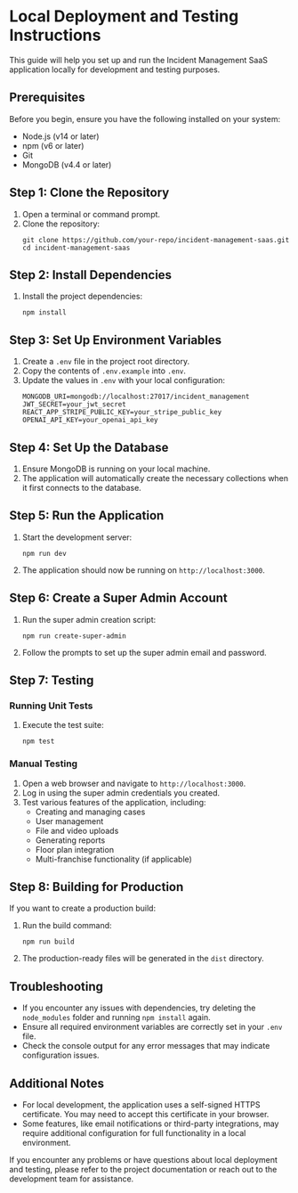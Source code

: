 # Local Deployment and Testing Instructions

This guide will help you set up and run the Incident Management SaaS application locally for development and testing purposes.

## Prerequisites

Before you begin, ensure you have the following installed on your system:

- Node.js (v14 or later)
- npm (v6 or later)
- Git
- MongoDB (v4.4 or later)

## Step 1: Clone the Repository

1. Open a terminal or command prompt.
2. Clone the repository:
   ```
   git clone https://github.com/your-repo/incident-management-saas.git
   cd incident-management-saas
   ```

## Step 2: Install Dependencies

1. Install the project dependencies:
   ```
   npm install
   ```

## Step 3: Set Up Environment Variables

1. Create a `.env` file in the project root directory.
2. Copy the contents of `.env.example` into `.env`.
3. Update the values in `.env` with your local configuration:
   ```
   MONGODB_URI=mongodb://localhost:27017/incident_management
   JWT_SECRET=your_jwt_secret
   REACT_APP_STRIPE_PUBLIC_KEY=your_stripe_public_key
   OPENAI_API_KEY=your_openai_api_key
   ```

## Step 4: Set Up the Database

1. Ensure MongoDB is running on your local machine.
2. The application will automatically create the necessary collections when it first connects to the database.

## Step 5: Run the Application

1. Start the development server:
   ```
   npm run dev
   ```
2. The application should now be running on `http://localhost:3000`.

## Step 6: Create a Super Admin Account

1. Run the super admin creation script:
   ```
   npm run create-super-admin
   ```
2. Follow the prompts to set up the super admin email and password.

## Step 7: Testing

### Running Unit Tests

1. Execute the test suite:
   ```
   npm test
   ```

### Manual Testing

1. Open a web browser and navigate to `http://localhost:3000`.
2. Log in using the super admin credentials you created.
3. Test various features of the application, including:
   - Creating and managing cases
   - User management
   - File and video uploads
   - Generating reports
   - Floor plan integration
   - Multi-franchise functionality (if applicable)

## Step 8: Building for Production

If you want to create a production build:

1. Run the build command:
   ```
   npm run build
   ```
2. The production-ready files will be generated in the `dist` directory.

## Troubleshooting

- If you encounter any issues with dependencies, try deleting the `node_modules` folder and running `npm install` again.
- Ensure all required environment variables are correctly set in your `.env` file.
- Check the console output for any error messages that may indicate configuration issues.

## Additional Notes

- For local development, the application uses a self-signed HTTPS certificate. You may need to accept this certificate in your browser.
- Some features, like email notifications or third-party integrations, may require additional configuration for full functionality in a local environment.

If you encounter any problems or have questions about local deployment and testing, please refer to the project documentation or reach out to the development team for assistance.